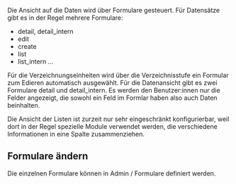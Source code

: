 Die Ansicht auf die Daten wird über Formulare gesteuert. Für Datensätze gibt es in der Regel mehrere Formulare:

- detail, detail_intern
- edit
- create
- list
- list_intern
...

Für die Verzeichnungseinheiten wird über die Verzeichnisstufe ein Formular zum Edieren automatisch ausgewählt. Für die Datenansicht gibt es zwei Formulare detail und detail_intern. Es werden den Benutzer:innen nur die Felder angezeigt, die sowohl ein Feld im Formlar haben also auch Daten beinhalten.

Die Ansicht der Listen ist zurzeit nur sehr eingeschränkt konfigurierbar, weil dort in der Regel spezielle Module verwendet werden, die verschiedene Informationen in eine Spalte zusammenziehen.

## Formulare ändern
Die einzelnen Formulare können in Admin / Formulare definiert werden.
